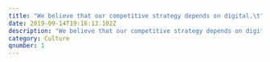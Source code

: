 ```yaml
---
title: "We believe that our competitive strategy depends on digital.\t"
date: 2019-09-14T19:16:13.102Z
description: "We believe that our competitive strategy depends on digital.\t"
category: Culture
qnumber: 1
---
```



